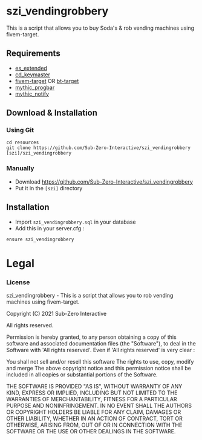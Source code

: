 # szi_vendingrobbery
This is a script that allows you to buy Soda's & rob vending machines using fivem-target.

## Requirements
- [es_extended](https://github.com/esx-framework/es_extended/tree/legacy)
- [cd_keymaster](https://github.com/dsheedes/cd_keymaster)
- [fivem-target](https://github.com/meta-hub/fivem-target) OR [bt-target](https://github.com/brentN5/bt-target)
- [mythic_progbar](https://github.com/HalCroves/mythic_progbar)
- [mythic_notify](https://github.com/JayMontana36/mythic_notify)

## Download & Installation

### Using Git
```
cd resources
git clone https://github.com/Sub-Zero-Interactive/szi_vendingrobbery [szi]/szi_vendingrobbery
```

### Manually
- Download https://github.com/Sub-Zero-Interactive/szi_vendingrobbery
- Put it in the `[szi]` directory


## Installation
- Import `szi_vendingrobbery.sql` in your database
- Add this in your server.cfg :

```
ensure szi_vendingrobbery
```

# Legal
### License
szi_vendingrobbery - This is a script that allows you to rob vending machines using fivem-target.

Copyright (C) 2021 Sub-Zero Interactive

All rights reserved.

Permission is hereby granted, to any person obtaining a copy
of this software and associated documentation files (the "Software"), to deal
in the Software with 'All rights reserved'. Even if 'All rights reserved' is very clear :

  You shall not sell and/or resell this software
  The rights to use, copy, modify and merge
  The above copyright notice and this permission notice shall be included in all copies or substantial portions of the Software.

THE SOFTWARE IS PROVIDED "AS IS", WITHOUT WARRANTY OF ANY KIND, EXPRESS OR
IMPLIED, INCLUDING BUT NOT LIMITED TO THE WARRANTIES OF MERCHANTABILITY,
FITNESS FOR A PARTICULAR PURPOSE AND NONINFRINGEMENT. IN NO EVENT SHALL THE
AUTHORS OR COPYRIGHT HOLDERS BE LIABLE FOR ANY CLAIM, DAMAGES OR OTHER
LIABILITY, WHETHER IN AN ACTION OF CONTRACT, TORT OR OTHERWISE, ARISING FROM,
OUT OF OR IN CONNECTION WITH THE SOFTWARE OR THE USE OR OTHER DEALINGS IN THE
SOFTWARE.
